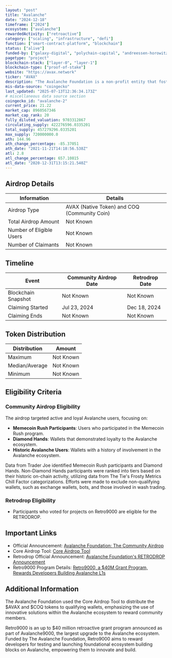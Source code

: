 ```yaml
---
layout: "post"
title: "Avalanche"
date: "2024-12-18"
timeframe: ["2024"]
ecosystem: ["avalanche"]
rewardedActivity: ["retroactive"]
category: ["scaling", "infrastructure", "defi"]
function: ["smart-contract-platform", "blockchain"]
status: ["alive"]
funded-by: ["galaxy-digital", "polychain-capital", "andreessen-horowitz-a16z", "world-liberty-financial", "dragonfly-capital", "defiance-capital"]
pagetype: "project"
blockchain-stack: ["layer-0", "layer-1"]
blockchain-type: ["proof-of-stake"]
website: "https://avax.network"
ticker: "AVAX"
description: "The Avalanche Foundation is a non-profit entity that fosters the advancement and growth of the Avalanche platform for the world."
mis-data-source: "coingecko"
last_updated: "2025-07-13T12:36:34.173Z"
# miscellaneous data source section
coingecko_id: "avalanche-2"
current_price: 21.22
market_cap: 8960567346
market_cap_rank: 20
fully_diluted_valuation: 9703312867
circulating_supply: 422276596.0335201
total_supply: 457279296.0335201
max_supply: 720000000.0
ath: 144.96
ath_change_percentage: -85.37051
ath_date: "2021-11-21T14:18:56.538Z"
atl: 2.8
atl_change_percentage: 657.10815
atl_date: "2020-12-31T13:15:21.540Z"
---
```


## Airdrop Details

| Information              | Details                                      |
| ------------------------ | -------------------------------------------- |
| Airdrop Type             | AVAX (Native Token) and COQ (Community Coin) |
| Total Airdrop Amount     | Not Known                                    |
| Number of Eligible Users | Not Known                                    |
| Number of Claimants      | Not Known                                    |

## Timeline

| Event               | Community Airdrop Date | Retrodrop Date |
| ------------------- | ---------------------- | -------------- |
| Blockchain Snapshot | Not Known              | Not Known      |
| Claiming Started    | Jul 23, 2024           | Dec 18, 2024   |
| Claiming Ends       | Not Known              | Not Known      |

## Token Distribution

| Distribution   | Amount    |
| -------------- | --------- |
| Maximum        | Not Known |
| Median/Average | Not Known |
| Minimum        | Not Known |

## Eligibility Criteria

### Community Airdrop Eligibility

The airdrop targeted active and loyal Avalanche users, focusing on:

- **Memecoin Rush Participants**: Users who participated in the Memecoin Rush program.
- **Diamond Hands**: Wallets that demonstrated loyalty to the Avalanche ecosystem.
- **Historic Avalanche Users**: Wallets with a history of involvement in the Avalanche ecosystem.

Data from Trader Joe identified Memecoin Rush participants and Diamond Hands. Non-Diamond Hands participants were ranked into tiers based on their historic on-chain activity, utilizing data from The Tie's Frosty Metrics Chill Factor categorizations. Efforts were made to exclude non-qualifying wallets, such as exchange wallets, bots, and those involved in wash trading.

### Retrodrop Eligibility

- Participants who voted for projects on Retro9000 are eligible for the RETRODROP.

## Important Links

- Official Announcement: [Avalanche Foundation: The Community Airdrop](https://www.avax.network/blog/avalanche-foundation-the-community-airdrop)
- Core Airdrop Tool: [Core Airdrop Tool](https://www.avax.network/blog/core-airdrop-tool-distribute-tokens-and-reward-your-community-on-avalanche)
- Retrodrop Official Announcement: [Avalanche Foundation's RETRODROP Announcement](https://x.com/AvalancheFDN/status/1869429830196048212)
- Retro9000 Program Details: [Retro9000, a $40M Grant Program, Rewards Developers Building Avalanche L1s](https://www.avax.network/blog/retro9000-a-40m-grant-program-rewards-developers-building-avalanche-l1s)

## Additional Information

The Avalanche Foundation used the Core Airdrop Tool to distribute the $AVAX and $COQ tokens to qualifying wallets, emphasizing the use of innovative solutions within the Avalanche ecosystem to reward community members.

Retro9000 is an up to $40 million retroactive grant program announced as part of Avalanche9000, the largest upgrade to the Avalanche ecosystem. Funded by The Avalanche Foundation, Retro9000 aims to reward developers for testing and launching foundational ecosystem building blocks on Avalanche, empowering them to innovate and build.
